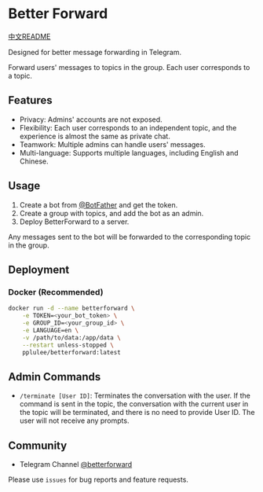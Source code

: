 # Better Forward
[中文README](README_zh.md)

Designed for better message forwarding in Telegram.

Forward users' messages to topics in the group. Each user corresponds to a topic.
## Features
- Privacy: Admins' accounts are not exposed.
- Flexibility: Each user corresponds to an independent topic, and the experience is almost the same as private chat.
- Teamwork: Multiple admins can handle users' messages.
- Multi-language: Supports multiple languages, including English and Chinese.

## Usage
1. Create a bot from [@BotFather](https://t.me/BotFather) and get the token.
2. Create a group with topics, and add the bot as an admin.
3. Deploy BetterForward to a server.

Any messages sent to the bot will be forwarded to the corresponding topic in the group.

## Deployment
### Docker (Recommended)
```bash
docker run -d --name betterforward \
    -e TOKEN=<your_bot_token> \
    -e GROUP_ID=<your_group_id> \
    -e LANGUAGE=en \
    -v /path/to/data:/app/data \
    --restart unless-stopped \
    pplulee/betterforward:latest
```

## Admin Commands
- `/terminate [User ID]`: Terminates the conversation with the user. If the command is sent in the topic, the conversation with the current user in the topic will be terminated, and there is no need to provide User ID. The user will not receive any prompts.

## Community
- Telegram Channel [@betterforward](https://t.me/betterforward)

Please use `issues` for bug reports and feature requests.